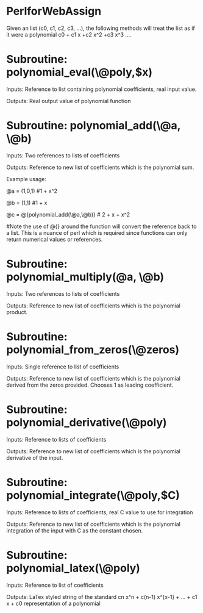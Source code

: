# PerlforWebAssign

Given an list (c0, c1, c2, c3, ...), the following methods will treat the list as if it were a polynomial c0 + c1 x +c2 x^2 +c3 x^3 ....


# Subroutine: polynomial_eval(\\@poly,$x)

Inputs: Reference to list containing polynomial coefficients, real input value.

Outputs: Real output value of polynomial function

# Subroutine: polynomial_add(\\@a, \\@b)

Inputs: Two references to lists of coefficients

Outputs: Reference to new list of coefficients which is the polynomial sum.

Example usage:

   @a = (1,0,1) #1 + x^2
   
   @b = (1,1)   #1 + x
   
   @c = @{polynomial_add(\\@a,\\@b)}   # 2 + x + x^2
   
   #Note the use of @{} around the function will convert the reference back to a list. This is a nuance of perl which is required since functions can only return numerical values or references.
   
   
# Subroutine: polynomial_multiply\(\@a, \\@b)

Inputs: Two references to lists of coefficients

Outputs: Reference to new list of coefficients which is the polynomial product.


# Subroutine: polynomial_from_zeros(\\@zeros)

Inputs: Single reference to list of coefficients

Outputs: Reference to new list of coefficients which is the polynomial derived from the zeros provided. Chooses 1 as leading coefficient.


# Subroutine: polynomial_derivative(\\@poly)

Inputs: Reference to lists of coefficients

Outputs: Reference to new list of coefficients which is the polynomial derivative of the input.


# Subroutine: polynomial_integrate(\\@poly,$C)

Inputs: Reference to lists of coefficients, real C value to use for integration

Outputs: Reference to new list of coefficients which is the polynomial integration of the input with C as the constant chosen.


# Subroutine: polynomial_latex(\\@poly)

Inputs: Reference to list of coefficients

Outputs: LaTex styled string of the standard cn x^n + c(n-1) x^{x-1} + ... + c1 x + c0 representation of a polynomial


